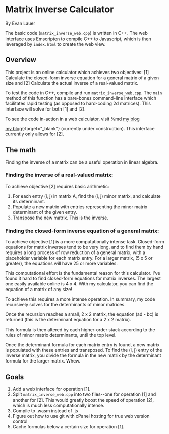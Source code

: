 # Matrix Inverse Calculator
By Evan Lauer

The basic code (`matrix_inverse_web.cpp`) is written in C++. The web interface uses Emscripten to compile C++ to Javascript, which is then leveraged by `index.html` to create the web view.
## Overview
This project is an online calculator which achieves two objectives: [1] Calculate the closed-form inverse equation for a general matrix of a given size and [2] Calculate the actual inverse of a real-valued matrix.

To test the code in C++, compile and run `matrix_inverse_web.cpp`. The `main` method of this function has a bare-bones command-line interface which facilitates rapid testing (as opposed to hard-coding 2d matrices). This interface will solve for both [1] and [2].

To see the code in-action in a web calculator, visit %md <a href="https://evanlauer.sites.carleton.edu" target="_blank">my blog</a>

[my blog](https://evanlauer.sites.carleton.edu){:target="_blank"} (currently under construction). This interface currently only allows for [2].

## The math
Finding the inverse of a matrix can be a useful operation in linear algebra.

### Finding the inverse of a real-valued matrix:
To achieve objective [2] requires basic arithmetic:

1) For each entry (i, j) in matrix A, find the (i, j) minor matrix, and calculate its determinant.
2) Populate a new matrix with entries representing the minor matrix determinant of the given entry.
3) Transpose the new matrix. This is the inverse.

### Finding the closed-form inverse equation of a general matrix:
To achieve objective [1] is a more computationally intense task. Closed-form equations for matrix inverses tend to be very long, and to find them by hand requires a long process of row reduction of a general matrix, with a placeholder variable for each matrix entry. For a larger matrix, (5 x 5 or greater), the equations will have 25 or more variables.

This computational effort is the fundamental reason for this calculator. I've found it hard to find closed-form equations for matrix inverses. The largest one easily available online is 4 x 4. With my calculator, you can find the equation of a matrix of any size!

To achieve this requires a more intense operation. In summary, my code recursively solves for the determinants of minor matrices. 

Once the recursion reaches a small, 2 x 2 matrix, the equation (ad - bc) is returned (this is the determinant equation for a 2 x 2 matrix). 

This formula is then altered by each higher-order stack according to the rules of minor matrix determinants, until the top level. 

Once the determinant formula for each matrix entry is found, a new matrix is populated with these entries and transposed. To find the (i, j) entry of the inverse matrix, you divide the formula in the new matrix by the determinant formula for the larger matrix. Whew.

## Goals
1. Add a web interface for operation [1].
2. Split `matrix_inverse_web.cpp` into two files--one for operation [1] and another for [2]. This would greatly boost the speed of operation [2], which is much less computationally intense.
3. Compile to .wasm instead of .js
4. Figure out how to use git with cPanel hosting for true web version control
5. Cache formulas below a certain size for operation [1].
